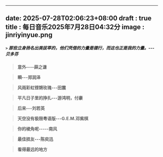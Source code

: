 ---
date: 2025-07-28T02:06:23+08:00
draft : true
title : 每日音乐2025年7月28日04:32分
image : jinriyinyue.png
----

##### `>` 那些立身扬名出类拔萃的，他们凭借的力量是德行，而这也正是我的力量。---贝多芬

> **意外----薛之谦**

> **瞬---郑润泽**

> **风雨彩虹铿锵玫瑰---田震**

> **平凡日子里的挣扎---游鸿明，付豪**

> **后来---刘若英**

> **天空没有极限粤语版---G.E.M.邓紫棋**

> **你的棱角呢-----南风**

> **最佳损友---陈奕迅**

> **看得最远的地方**

